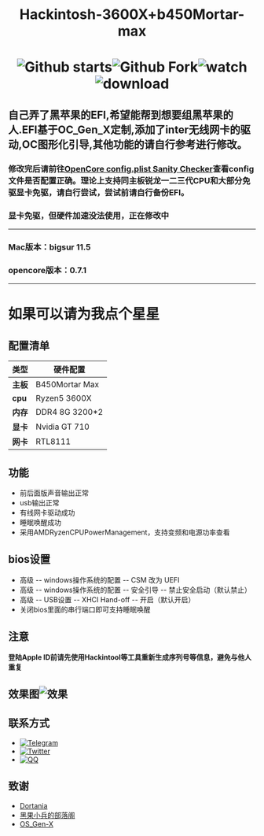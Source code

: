 # <p align="center">Hackintosh-3600X+b450Mortar-max</p> 
# <div align=center>![Github starts](https://img.shields.io/github/stars/xiaoye88/hackintosh-3600X-b450Mortar-max?style=social)![Github Fork](https://img.shields.io/github/forks/xiaoye88/hackintosh-3600X-b450Mortar-max?style=social)![watch](https://img.shields.io/github/watchers/xiaoye88/hackintosh-3600X-b450Mortar-max?style=social)![download](https://img.shields.io/github/downloads/xiaoye88/hackintosh-3600X-b450Mortar-max/total?style=social)
## 自己弄了黑苹果的EFI,希望能帮到想要组黑苹果的人.EFI基于OC_Gen_X定制,添加了inter无线网卡的驱动,OC图形化引导,**其他功能的请自行参考进行修改。**  
### 修改完后请前往[OpenCore config.plist Sanity Checker](https://opencore.slowgeek.com)查看config文件是否配置正确。理论上支持同主板锐龙一二三代CPU和大部分免驱显卡免驱，请自行尝试，尝试前请自行备份EFI。
### 显卡免驱，但硬件加速没法使用，正在修改中  
---
### Mac版本：bigsur 11.5
### opencore版本：0.7.1
---  
# 如果可以请为我点个星星
## 配置清单
**类型** | 硬件配置
------------ | -------------
**主板** | B450Mortar Max
**cpu** | Ryzen5 3600X
**内存** | DDR4 8G 3200*2
**显卡** | Nvidia GT 710
**网卡** | RTL8111
## 功能
* 前后面版声音输出正常
* usb输出正常
* 有线网卡驱动成功
* 睡眠唤醒成功
* 采用AMDRyzenCPUPowerManagement，支持变频和电源功率查看
## bios设置
* 高级 -- windows操作系统的配置 -- CSM 改为 UEFI
* 高级 -- windows操作系统的配置 -- 安全引导 -- 禁止安全启动（默认禁止）
* 高级 -- USB设置 -- XHCI Hand-off -- 开启（默认开启）
* 关闭bios里面的串行端口即可支持睡眠唤醒
## 注意
**登陆Apple ID前请先使用Hackintool等工具重新生成序列号等信息，避免与他人重复**
## 效果图![效果](https://github.com/xiaoye88/hackintosh-3600X-b450Mortar-max/blob/5f59e52b86b4809b25c5f0adf7bf3bb1279181e7/bigsur.png)
## 联系方式
* [![Telegram](https://img.shields.io/badge/Telegram-@Dialectsuds-blue.svg?style=social)](https://t.me/DialectSudr)
* [![Twitter](https://img.shields.io/twitter/url?label=Twitter&style=social&url=https%3A%2F%2Ftwitter.com%2Fxiaoxi_ye)](https://twitter.com/intent/tweet?text=Wow:&url=https%3A%2F%2Ftwitter.com%2Fxiaoxi_ye)
* [![QQ](https://img.shields.io/badge/QQ-@Dialectsuds-blue.svg?style=social)](http://wpa.qq.com/msgrd?v=3&uin=1208194001&site=qq&menu=yes)
## 致谢
* [Dortania](https://dortania.github.io/OpenCore-Install-Guide/AMD/zen.html#starting-point)
* [黑果小兵的部落阁](https://blog.daliansky.net)
* [OS_Gen-X](https://github.com/Pavo-IM/OC-Gen-X)
